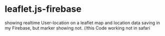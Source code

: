 # leaflet.js-firebase
showing realtime User-location on a leaflet map and location data saving in my Firebase, but marker showing not.
//this Code working not in safari
